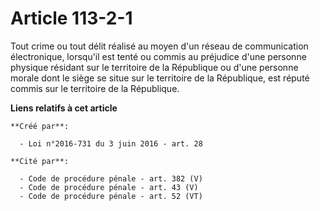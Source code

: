 # Article 113-2-1

Tout crime ou tout délit réalisé au moyen d'un réseau de communication électronique, lorsqu'il est tenté ou commis au
préjudice d'une personne physique résidant sur le territoire de la République ou d'une personne morale dont le siège se situe
sur le territoire de la République, est réputé commis sur le territoire de la République.

**Liens relatifs à cet article**

	**Créé par**:

	  - Loi n°2016-731 du 3 juin 2016 - art. 28

	**Cité par**:

	  - Code de procédure pénale - art. 382 (V)
	  - Code de procédure pénale - art. 43 (V)
	  - Code de procédure pénale - art. 52 (VT)
